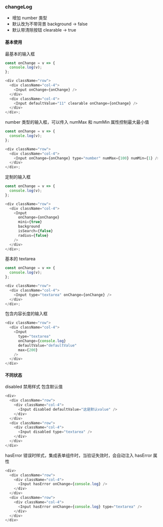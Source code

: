 <!--
 * @LastEditTime: 2020-06-17 19:12:37
 * @LastEditors: jinxiaojian
-->

### changeLog

- 增加 number 类型
- 默认改为不带背景 background -> false
- 默认带清除按钮 clearable -> true

#### 基本使用

最基本的输入框

```js
const onChange = v => {
  console.log(v);
};

<div className="row">
  <div className="col-4">
    <Input onChange={onChange} />
  </div>
  <div className="col-4">
    <Input defaultValue="11" clearable onChange={onChange} />
  </div>
</div>;
```

number 类型的输入框，可以传入 numMax 和 numMin 属性控制最大最小值

```js
const onChange = v => {
  console.log(v);
};

<div className="row">
  <div className="col-4">
    <Input onChange={onChange} type="number" numMax={100} numMin={1} />
  </div>
</div>;
```

定制的输入框

```js
const onChange = v => {
  console.log(v);
};

<div className="row">
  <div className="col-4">
    <Input
      onChange={onChange}
      mini={true}
      background
      isSearch={false}
      radius={false}
    />
  </div>
</div>;
```

基本的 textarea

```js
const onChange = v => {
  console.log(v);
};

<div className="row">
  <div className="col-4">
    <Input type="textarea" onChange={onChange} />
  </div>
</div>;
```

包含内容长度的输入框

```js
<div className="row">
  <div className="col-4">
    <Input
      type="textarea"
      onChange={console.log}
      defaultValue="defaultValue"
      max={200}
    />
  </div>
</div>
```

#### 不同状态

disabled 禁用样式
包含默认值

```js
<div>
  <div className="row">
    <div className="col-4">
      <Input disabled defaultValue="这是默认value" />
    </div>
  </div>
  <div className="row">
    <div className="col-4">
      <Input disabled type="textarea" />
    </div>
  </div>
</div>
```

hasError 错误时样式，集成表单组件时，当验证失效时，会自动注入 hasError 属性

```js
<div>
  <div className="row">
    <div className="col-4">
      <Input hasError onChange={console.log} />
    </div>
  </div>
  <div className="row">
    <div className="col-4">
      <Input hasError onChange={console.log} type="textarea" />
    </div>
  </div>
</div>
```
